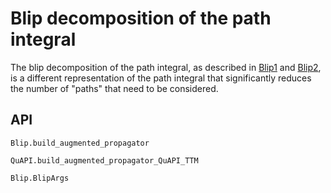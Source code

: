 # Blip decomposition of the path integral
The blip decomposition of the path integral, as described in [Blip1](https://aip.scitation.org/doi/10.1063/1.4896736) and [Blip2](https://dx.doi.org/10.1063/1.4979197), is a different representation of the path integral that significantly reduces the number of "paths" that need to be considered.

## API
```@docs
Blip.build_augmented_propagator
```

```@docs
QuAPI.build_augmented_propagator_QuAPI_TTM
```

```@docs
Blip.BlipArgs
```